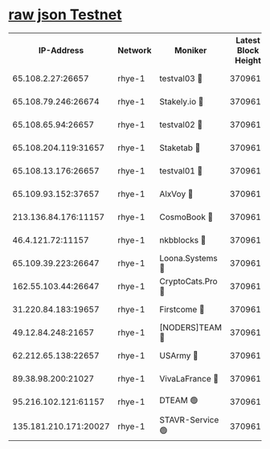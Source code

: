 
[raw json Testnet](https://rpc-check.quickt.stavr.tech/quickt/rpc-quickt-result.json)
=


<table><tr><th>IP-Address</th><th>Network</th><th>Moniker</th><th>Latest Block Height</th><th>Earliest Block Height</th><th>Catching Up</th><th>Tx Index</th><th>Voting Power</th><th>Scan Time</th></tr><tr><td>65.108.2.27:26657</td><td>rhye-1</td><td>testval03 🔴</td><td>3709613</td><td>1</td><td>False</td><td>on</td><td>5002050</td><td>2023-12-21T03:38:01.506694924UTC</td></tr><tr><td>65.108.79.246:26674</td><td>rhye-1</td><td>Stakely.io 🔴</td><td>3709613</td><td>1</td><td>False</td><td>on</td><td>10</td><td>2023-12-21T03:38:03.965532458UTC</td></tr><tr><td>65.108.65.94:26657</td><td>rhye-1</td><td>testval02 🔴</td><td>3709613</td><td>1</td><td>False</td><td>on</td><td>5002050</td><td>2023-12-21T03:38:04.832752527UTC</td></tr><tr><td>65.108.204.119:31657</td><td>rhye-1</td><td>Staketab 🔴</td><td>3709614</td><td>1</td><td>False</td><td>on</td><td>9900</td><td>2023-12-21T03:38:07.582514811UTC</td></tr><tr><td>65.108.13.176:26657</td><td>rhye-1</td><td>testval01 🔴</td><td>3709614</td><td>1</td><td>False</td><td>on</td><td>9582010</td><td>2023-12-21T03:38:08.087977804UTC</td></tr><tr><td>65.109.93.152:37657</td><td>rhye-1</td><td>AlxVoy 🔴</td><td>3709612</td><td>433101</td><td>False</td><td>on</td><td>92921</td><td>2023-12-21T03:37:58.224778454UTC</td></tr><tr><td>213.136.84.176:11157</td><td>rhye-1</td><td>CosmoBook 🔴</td><td>3709618</td><td>1674001</td><td>False</td><td>off</td><td>1528057</td><td>2023-12-21T03:38:35.472175324UTC</td></tr><tr><td>46.4.121.72:11157</td><td>rhye-1</td><td>nkbblocks 🔴</td><td>3709611</td><td>1781001</td><td>False</td><td>on</td><td>81901</td><td>2023-12-21T03:37:51.297259501UTC</td></tr><tr><td>65.109.39.223:26647</td><td>rhye-1</td><td>Loona.Systems 🔴</td><td>3709614</td><td>3287001</td><td>False</td><td>off</td><td>9949</td><td>2023-12-21T03:38:07.238046775UTC</td></tr><tr><td>162.55.103.44:26647</td><td>rhye-1</td><td>CryptoCats.Pro 🔴</td><td>3709619</td><td>3287001</td><td>False</td><td>off</td><td>9999</td><td>2023-12-21T03:38:40.189659363UTC</td></tr><tr><td>31.220.84.183:19657</td><td>rhye-1</td><td>Firstcome 🔴</td><td>3709612</td><td>3395933</td><td>False</td><td>off</td><td>732206</td><td>2023-12-21T03:38:01.164058591UTC</td></tr><tr><td>49.12.84.248:21657</td><td>rhye-1</td><td>[NODERS]TEAM 🔴</td><td>3709619</td><td>3550632</td><td>False</td><td>on</td><td>59990</td><td>2023-12-21T03:38:37.848514584UTC</td></tr><tr><td>62.212.65.138:22657</td><td>rhye-1</td><td>USArmy 🔴</td><td>3709612</td><td>3621001</td><td>False</td><td>on</td><td>7920</td><td>2023-12-21T03:38:00.681245375UTC</td></tr><tr><td>89.38.98.200:21027</td><td>rhye-1</td><td>VivaLaFrance 🔴</td><td>3709611</td><td>3676501</td><td>False</td><td>off</td><td>10000</td><td>2023-12-21T03:37:55.839739164UTC</td></tr><tr><td>95.216.102.121:61157</td><td>rhye-1</td><td>DTEAM 🟢</td><td>3709613</td><td>3697501</td><td>False</td><td>on</td><td>0</td><td>2023-12-21T03:38:04.368379517UTC</td></tr><tr><td>135.181.210.171:20027</td><td>rhye-1</td><td>STAVR-Service 🟢</td><td>3709615</td><td>3706501</td><td>False</td><td>on</td><td>0</td><td>2023-12-21T03:38:18.733377854UTC</td></tr></table>
